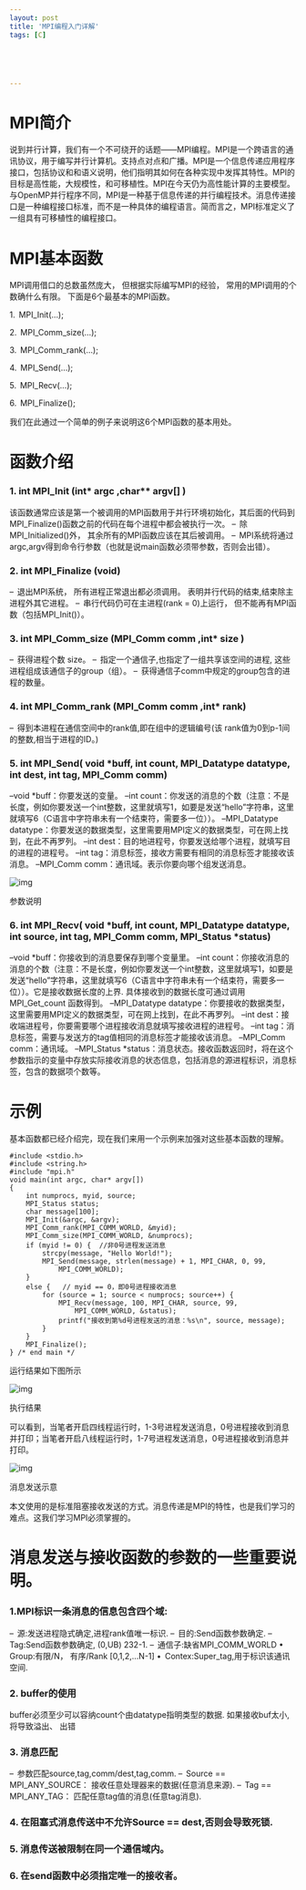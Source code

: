 ```yaml
---
layout: post
title: 'MPI编程入门详解'
tags: [C]





---
```


# MPI简介

说到并行计算，我们有一个不可绕开的话题——MPI编程。MPI是一个跨语言的通讯协议，用于编写并行计算机。支持点对点和广播。MPI是一个信息传递应用程序接口，包括协议和和语义说明，他们指明其如何在各种实现中发挥其特性。MPI的目标是高性能，大规模性，和可移植性。MPI在今天仍为高性能计算的主要模型。与OpenMP并行程序不同，MPI是一种基于信息传递的并行编程技术。消息传递接口是一种编程接口标准，而不是一种具体的编程语言。简而言之，MPI标准定义了一组具有可移植性的编程接口。

<!--more-->

# MPI基本函数

MPI调用借口的总数虽然庞大， 但根据实际编写MPI的经验， 常用的MPI调用的个数确什么有限。 下面是6个最基本的MPI函数。

1.  MPI_Init(…);

2.  MPI_Comm_size(…);

3.  MPI_Comm_rank(…);

4.  MPI_Send(…);

5.  MPI_Recv(…);

6.  MPI_Finalize();

我们在此通过一个简单的例子来说明这6个MPI函数的基本用处。

# 函数介绍

### 1. int MPI_Init (int* argc ,char** argv[] )

该函数通常应该是第一个被调用的MPI函数用于并行环境初始化，其后面的代码到 MPI_Finalize()函数之前的代码在每个进程中都会被执行一次。
 –  除MPI_Initialized()外， 其余所有的MPI函数应该在其后被调用。
 –  MPI系统将通过argc,argv得到命令行参数（也就是说main函数必须带参数，否则会出错）。

### 2.  int MPI_Finalize (void)

–  退出MPI系统， 所有进程正常退出都必须调用。 表明并行代码的结束,结束除主进程外其它进程。
 –  串行代码仍可在主进程(rank = 0)上运行， 但不能再有MPI函数（包括MPI_Init()）。

### 3. int MPI_Comm_size (MPI_Comm comm ,int* size )

–  获得进程个数 size。
 –  指定一个通信子,也指定了一组共享该空间的进程, 这些进程组成该通信子的group（组）。
 –  获得通信子comm中规定的group包含的进程的数量。

### 4. int MPI_Comm_rank (MPI_Comm comm ,int* rank)

–  得到本进程在通信空间中的rank值,即在组中的逻辑编号(该 rank值为0到p-1间的整数,相当于进程的ID。)

### 5. int MPI_Send( void *buff, int count, MPI_Datatype datatype, int dest, int tag, MPI_Comm comm)

–void *buff：你要发送的变量。
 –int count：你发送的消息的个数（注意：不是长度，例如你要发送一个int整数，这里就填写1，如要是发送“hello”字符串，这里就填写6（C语言中字符串未有一个结束符，需要多一位））。
 –MPI_Datatype datatype：你要发送的数据类型，这里需要用MPI定义的数据类型，可在网上找到，在此不再罗列。
 –int dest：目的地进程号，你要发送给哪个进程，就填写目的进程的进程号。
 –int tag：消息标签，接收方需要有相同的消息标签才能接收该消息。
 –MPI_Comm comm：通讯域。表示你要向哪个组发送消息。



![img](https:////upload-images.jianshu.io/upload_images/9724415-cd26eb4af4e65739.png?imageMogr2/auto-orient/strip%7CimageView2/2/w/1000/format/webp)

参数说明

### 6. int MPI_Recv( void *buff, int count, MPI_Datatype datatype, int source, int tag, MPI_Comm comm, MPI_Status *status)

–void *buff：你接收到的消息要保存到哪个变量里。
 –int count：你接收消息的消息的个数（注意：不是长度，例如你要发送一个int整数，这里就填写1，如要是发送“hello”字符串，这里就填写6（C语言中字符串未有一个结束符，需要多一位））。它是接收数据长度的上界. 具体接收到的数据长度可通过调用MPI_Get_count 函数得到。
 –MPI_Datatype datatype：你要接收的数据类型，这里需要用MPI定义的数据类型，可在网上找到，在此不再罗列。
 –int dest：接收端进程号，你要需要哪个进程接收消息就填写接收进程的进程号。
 –int tag：消息标签，需要与发送方的tag值相同的消息标签才能接收该消息。
 –MPI_Comm comm：通讯域。
 –MPI_Status *status：消息状态。接收函数返回时，将在这个参数指示的变量中存放实际接收消息的状态信息，包括消息的源进程标识，消息标签，包含的数据项个数等。

# 示例

基本函数都已经介绍完，现在我们来用一个示例来加强对这些基本函数的理解。

```
#include <stdio.h>
#include <string.h>
#include "mpi.h"
void main(int argc, char* argv[])
{
    int numprocs, myid, source;
    MPI_Status status;
    char message[100];
    MPI_Init(&argc, &argv);
    MPI_Comm_rank(MPI_COMM_WORLD, &myid);
    MPI_Comm_size(MPI_COMM_WORLD, &numprocs);
    if (myid != 0) {  //非0号进程发送消息
        strcpy(message, "Hello World!");
        MPI_Send(message, strlen(message) + 1, MPI_CHAR, 0, 99,
            MPI_COMM_WORLD);
    }
    else {   // myid == 0，即0号进程接收消息
        for (source = 1; source < numprocs; source++) {
            MPI_Recv(message, 100, MPI_CHAR, source, 99,
                MPI_COMM_WORLD, &status);
            printf("接收到第%d号进程发送的消息：%s\n", source, message);
        }
    }
    MPI_Finalize();
} /* end main */
```

运行结果如下图所示



![img](https:////upload-images.jianshu.io/upload_images/9724415-3158d446238335c3.png?imageMogr2/auto-orient/strip%7CimageView2/2/w/833/format/webp)

执行结果

可以看到，当笔者开启四线程运行时，1-3号进程发送消息，0号进程接收到消息并打印；当笔者开启八线程运行时，1-7号进程发送消息，0号进程接收到消息并打印。



![img](https:////upload-images.jianshu.io/upload_images/9724415-deccd0f140f8b419.png?imageMogr2/auto-orient/strip%7CimageView2/2/w/1000/format/webp)

消息发送示意

 本文使用的是标准阻塞接收发送的方式。消息传递是MPI的特性，也是我们学习的难点。这我们学习MPI必须掌握的。 

# 消息发送与接收函数的参数的一些重要说明。

### 1.MPI标识一条消息的信息包含四个域:

–  源:发送进程隐式确定,进程rank值唯一标识.
 –  目的:Send函数参数确定.
 –  Tag:Send函数参数确定, (0,UB) 232-1.
 –  通信子:缺省MPI_COMM_WORLD
 •  Group:有限/N， 有序/Rank [0,1,2,…N-1]
 •  Contex:Super_tag,用于标识该通讯空间.

### 2. buffer的使用

buffer必须至少可以容纳count个由datatype指明类型的数据. 如果接收buf太小, 将导致溢出、 出错

### 3. 消息匹配

–  参数匹配source,tag,comm/dest,tag,comm.
 –  Source == MPI_ANY_SOURCE： 接收任意处理器来的数据(任意消息来源).
 –  Tag == MPI_ANY_TAG： 匹配任意tag值的消息(任意tag消息).

### 4. 在阻塞式消息传送中不允许Source == dest,否则会导致死锁.

### 5. 消息传送被限制在同一个通信域内。

### 6. 在send函数中必须指定唯一的接收者。